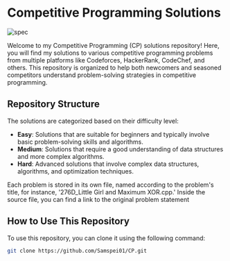 # Competitive Programming Solutions
![spec](https://github.com/Samspei01/CP/assets/155198764/203f6435-d2e1-48e1-a2cf-e9cc28fddeb4)

Welcome to my Competitive Programming (CP) solutions repository! Here, you will find my solutions to various competitive programming problems from multiple platforms like Codeforces, HackerRank, CodeChef, and others. This repository is organized to help both newcomers and seasoned competitors understand problem-solving strategies in competitive programming.

## Repository Structure

The solutions are categorized based on their difficulty level:
- **Easy**: Solutions that are suitable for beginners and typically involve basic problem-solving skills and algorithms.
- **Medium**: Solutions that require a good understanding of data structures and more complex algorithms.
- **Hard**: Advanced solutions that involve complex data structures, algorithms, and optimization techniques.

Each problem is stored in its own file, named according to the problem's title, for instance, '276D_Little Girl and Maximum XOR.cpp.' Inside the source file, you can find a link to the original problem statement
## How to Use This Repository

To use this repository, you can clone it using the following command:

```bash
git clone https://github.com/Samspei01/CP.git
